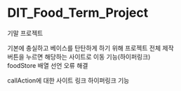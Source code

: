 # DIT_Food_Term_Project

기말 프로젝트

기본에 충실하고 베이스를 탄탄하게 하기 위해 프로젝트 전체 제작 <br>
버튼을 누르면 해당하는 사이트로 이동 기능(하이퍼링크) <br>
foodStore 배열 선언 오류 해결 <br>

callAction에 대한 사이트 링크 하이퍼링크 기능 
